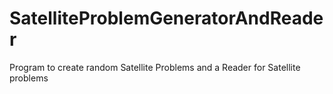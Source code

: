 # SatelliteProblemGeneratorAndReader
Program to create random Satellite Problems and a Reader for Satellite problems
